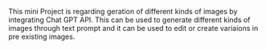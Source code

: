 This mini Project is regarding geration of different kinds of images by integrating Chat GPT API. This can be used to generate different kinds of images through text prompt and it can be used to edit or create variaions in pre existing images. 
